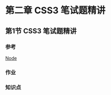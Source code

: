 # **第二章** **CSS3 笔试题精讲**





## 第1节 CSS3 笔试题精讲

### 参考

[Node](https://nodejs.org/dist/latest-v10.x/docs/api/)



### 作业





### 知识点





